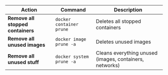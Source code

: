 | Action                            | Command                  | Description                                             |
| --------------------------------- | ------------------------ | ------------------------------------------------------- |
| **Remove all stopped containers** | `docker container prune` | Deletes all stopped containers                          |
| **Remove all unused images**      | `docker image prune -a`  | Deletes unused images                                   |
| **Remove all unused stuff**       | `docker system prune -a` | Cleans everything unused (images, containers, networks) |
